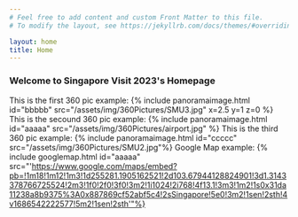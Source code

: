 ```yaml
---
# Feel free to add content and custom Front Matter to this file.
# To modify the layout, see https://jekyllrb.com/docs/themes/#overriding-theme-defaults

layout: home
title: Home
---
```

### Welcome to Singapore Visit 2023's Homepage

This is the first 360 pic example:
{% include panoramaimage.html id="bbbbb" src="/assets/img/360Pictures/SMU3.jpg" x=2.5 y=1 z=0 %}
This is the secound 360 pic example:
{% include panoramaimage.html id="aaaaa" src="/assets/img/360Pictures/airport.jpg" %}
This is the third 360 pic example:
{% include panoramaimage.html id="ccccc" src="/assets/img/360Pictures/SMU2.jpg"%}
Google Map example:
{% include googlemap.html id="aaaaa" src="'https://www.google.com/maps/embed?pb=!1m18!1m12!1m3!1d255281.1905162521!2d103.67944128824901!3d1.3143378766725524!2m3!1f0!2f0!3f0!3m2!1i1024!2i768!4f13.1!3m3!1m2!1s0x31da11238a8b9375%3A0x887869cf52abf5c4!2sSingapore!5e0!3m2!1sen!2sth!4v1686542222577!5m2!1sen!2sth'"%}